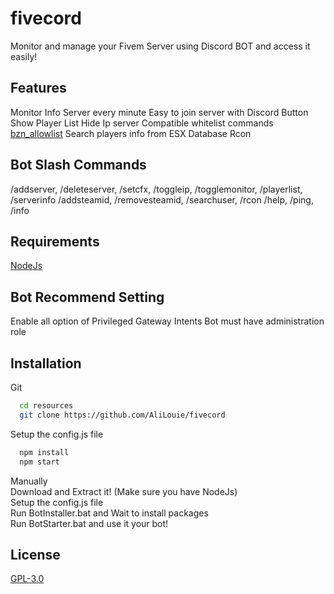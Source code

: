 # fivecord
Monitor and manage your Fivem Server using Discord BOT and access it easily!


## Features
Monitor Info Server every minute
Easy to join server with Discord Button
Show Player List
Hide Ip server
Compatible whitelist commands [bzn_allowlist](https://github.com/AliLouie/bzn_allowlist)
Search players info from ESX Database
Rcon


## Bot Slash Commands
/addserver, /deleteserver, /setcfx, /toggleip, /togglemonitor, /playerlist, /serverinfo
/addsteamid, /removesteamid, /searchuser, /rcon
/help, /ping, /info


## Requirements
[NodeJs](https://nodejs.org/en/)

## Bot Recommend Setting
Enable all option of Privileged Gateway Intents
Bot must have administration role


## Installation

Git
```bash
  cd resources
  git clone https://github.com/AliLouie/fivecord
```
Setup the config.js file
```bash
  npm install
  npm start
```

Manually <br />
Download and Extract it! (Make sure you have NodeJs) <br />
Setup the config.js file  <br />
Run BotInstaller.bat and Wait to install packages <br />
Run BotStarter.bat and use it your bot!<br />
    
## License

[GPL-3.0](https://choosealicense.com/licenses/gpl-3.0/)

